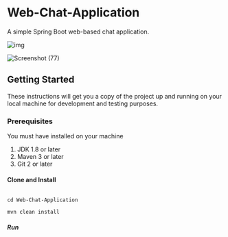 # Web-Chat-Application
A simple Spring Boot web-based chat application.

![img](https://user-images.githubusercontent.com/41753714/103130396-8beb8580-46c2-11eb-9ac5-d27c099cc92a.png)

![Screenshot (77)](https://user-images.githubusercontent.com/41753714/103130413-a160af80-46c2-11eb-95a6-57c7b7f356e0.png)


## Getting Started
These instructions will get you a copy of the project up and running on your local machine for development and testing purposes.

### Prerequisites
You must have installed on your machine

1. JDK 1.8 or later
2. Maven 3 or later
3. Git 2 or later

#### Clone and Install
```git clone https://github.com/hppy97/Web-Chat-Application.git

cd Web-Chat-Application

mvn clean install
```

##### Run
```mvn spring-boot:run
```

